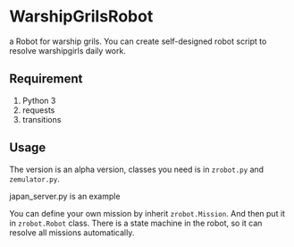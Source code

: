 # WarshipGrilsRobot
a Robot for warship grils.
You can create self-designed robot script to resolve warshipgirls daily work.

## Requirement
1. Python 3
2. requests
3. transitions

## Usage
The version is an alpha version, classes you need is in `zrobot.py` and `zemulator.py`.

japan_server.py is an example

You can define your own mission by inherit `zrobot.Mission`.
And then put it in `zrobot.Robot` class. There is a state machine in the robot, so it can resolve all missions automatically.
